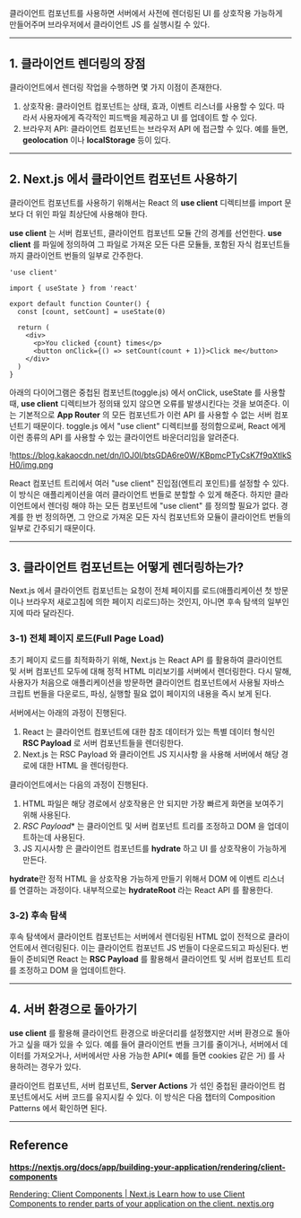 클라이언트 컴포넌트를 사용하면 서버에서 사전에 렌더링된 UI 를 상호작용 가능하게 만들어주며 브라우저에서 클라이언트 JS 를 실행시킬 수 있다.

---

## **1. 클라이언트 렌더링의 장점**

클라이언트에서 렌더링 작업을 수행하면 몇 가지 이점이 존재한다.

1. 상호작용: 클라이언트 컴포넌트는 상태, 효과, 이벤트 리스너를 사용할 수 있다. 따라서 사용자에게 즉각적인 피드백을 제공하고 UI 를 업데이트 할 수 있다.
2. 브라우저 API: 클라이언트 컴포넌트는 브라우저 API 에 접근할 수 있다. 예를 들면, **geolocation** 이나 **localStorage** 등이 있다.

---

## **2. Next.js 에서 클라이언트 컴포넌트 사용하기**

클라이언트 컴포넌트를 사용하기 위해서는 React 의 **use client** 디렉티브를 import 문보다 더 위인 파일 최상단에 사용해야 한다.

**use client** 는 서버 컴포넌트, 클라이언트 컴포넌트 모듈 간의 경계를 선언한다. **use client** 를 파일에 정의하여 그 파일로 가져온 모든 다른 모듈들, 포함된 자식 컴포넌트들까지 클라이언트 번들의 일부로 간주한다.

```
'use client'

import { useState } from 'react'

export default function Counter() {
  const [count, setCount] = useState(0)

  return (
    <div>
      <p>You clicked {count} times</p>
      <button onClick={() => setCount(count + 1)}>Click me</button>
    </div>
  )
}
```

아래의 다이어그램은 중첩된 컴포넌트(toggle.js) 에서 onClick, useState 를 사용할 때, **use client** 디렉티브가 정의돼 있지 않으면 오류를 발생시킨다는 것을 보여준다. 이는 기본적으로 **App Router** 의 모든 컴포넌트가 이런 API 를 사용할 수 없는 서버 컴포넌트기 때문이다. toggle.js 에서 "use client" 디렉티브를 정의함으로써, React 에게 이런 종류의 API 를 사용할 수 있는 클라이언트 바운더리임을 알려준다.

!https://blog.kakaocdn.net/dn/lOJ0l/btsGDA6re0W/KBpmcPTyCsK7f9qXtlkSH0/img.png

React 컴포넌트 트리에서 여러 "use client" 진입점(엔트리 포인트)를 설정할 수 있다. 이 방식은 애플리케이션을 여러 클라이언트 번들로 분할할 수 있게 해준다. 하지만 클라이언트에서 렌더링 해야 하는 모든 컴포넌트에 "use client" 를 정의할 필요가 없다. 경계를 한 번 정의하면, 그 안으로 가져온 모든 자식 컴포넌트와 모듈이 클라이언트 번들의 일부로 간주되기 때문이다.

---

## **3. 클라이언트 컴포넌트는 어떻게 렌더링하는가?**

Next.js 에서 클라이언트 컴포넌트는 요청이 전체 페이지를 로드(애플리케이션 첫 방문이나 브라우저 새로고침에 의한 페이지 리로드)하는 것인지, 아니면 후속 탐색의 일부인지에 따라 달라진다.

### **3-1) 전체 페이지 로드(Full Page Load)**

초기 페이지 로드를 최적화하기 위해, Next.js 는 React API 를 활용하여 클라이언트 및 서버 컴포넌트 모두에 대해 정적 HTML 미리보기를 서버에서 렌더링한다. 다시 말해, 사용자가 처음으로 애플리케이션을 방문하면 클라이언트 컴포넌트에서 사용될 자바스크립트 번들을 다운로드, 파싱, 실행할 필요 없이 페이지의 내용을 즉시 보게 된다.

서버에서는 아래의 과정이 진행된다.

1. React 는 클라이언트 컴포넌트에 대한 참조 데이터가 있는 특별 데이터 형식인 **RSC Payload** 로 서버 컴포넌트들을 렌더링한다.
2. Next.js 는 RSC Payload 와 클라이언트 JS 지시사항 을 사용해 서버에서 해당 경로에 대한 HTML 을 렌더링한다.

클라이언트에서는 다음의 과정이 진행된다.

1. HTML 파일은 해당 경로에서 상호작용은 안 되지만 가장 빠르게 화면을 보여주기 위해 사용된다.
2. *RSC Payload** 는 클라이언트 및 서버 컴포넌트 트리를 조정하고 DOM 을 업데이트하는데 사용된다.
3. JS 지시사항 은 클라이언트 컴포넌트를 **hydrate** 하고 UI 를 상호작용이 가능하게 만든다.

**hydrate**란 정적 HTML 을 상호작용 가능하게 만들기 위해서 DOM 에 이벤트 리스너를 연결하는 과정이다. 내부적으로는 **hydrateRoot** 라는 React API 를 활용한다.

### **3-2) 후속 탐색**

후속 탐색에서 클라이언트 컴포넌트는 서버에서 렌더링된 HTML 없이 전적으로 클라이언트에서 렌더링된다. 이는 클라이언트 컴포넌트 JS 번들이 다운로드되고 파싱된다. 번들이 준비되면 React 는 **RSC Payload** 를 활용해서 클라이언트 및 서버 컴포넌트 트리를 조정하고 DOM 을 업데이트한다.

---

## **4. 서버 환경으로 돌아가기**

**use client** 를 활용해 클라이언트 환경으로 바운더리를 설정했지만 서버 환경으로 돌아가고 싶을 때가 있을 수 있다. 예를 들어 클라이언트 번들 크기를 줄이거나, 서버에서 데이터를 가져오거나, 서버에서만 사용 가능한 API(* 예를 들면 cookies 같은 거) 를 사용하려는 경우가 있다.

클라이언트 컴포넌트, 서버 컴포넌트, **Server Actions** 가 섞인 중첩된 클라이언트 컴포넌트에서도 서버 코드를 유지시킬 수 있다. 이 방식은 다음 챕터의 Composition Patterns 에서 확인하면 된다.

---

## **Reference**

**https://nextjs.org/docs/app/building-your-application/rendering/client-components**

[Rendering: Client Components | Next.js
Learn how to use Client Components to render parts of your application on the client.
nextjs.org](https://nextjs.org/docs/app/building-your-application/rendering/client-components)